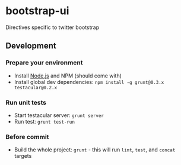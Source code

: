 bootstrap-ui
============

Directives specific to twitter bootstrap

## Development
### Prepare your environment
* Install [Node.js](http://nodejs.org/) and NPM (should come with)
* Install global dev dependencies: `npm install -g grunt@0.3.x testacular@0.2.x`

### Run unit tests
* Start testacular server: `grunt server`
* Run test: `grunt test-run`

### Before commit
* Build the whole project: `grunt` - this will run `lint`, `test`, and `concat` targets